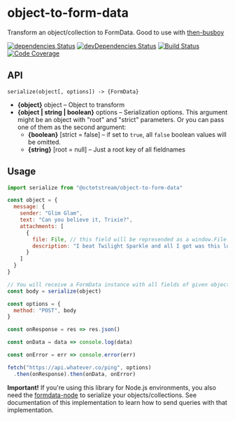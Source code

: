 # object-to-form-data

Transform an object/collection to FormData.
Good to use with [then-busboy](https://github.com/octet-stream/then-busboy)

[![dependencies Status](https://david-dm.org/octet-stream/object-to-form-data/status.svg)](https://david-dm.org/octet-stream/object-to-form-data)
[![devDependencies Status](https://david-dm.org/octet-stream/object-to-form-data/dev-status.svg)](https://david-dm.org/octet-stream/object-to-form-data?type=dev)
[![Build Status](https://travis-ci.org/octet-stream/object-to-form-data.svg?branch=master)](https://travis-ci.org/octet-stream/object-to-form-data)
[![Code Coverage](https://codecov.io/github/octet-stream/object-to-form-data/coverage.svg?branch=master)](https://codecov.io/github/octet-stream/object-to-form-data?branch=master)

## API

`serialize(object[, options]) -> {FormData}`

  * **{object}** object – Object to transform
  * **{object | string | boolean}** options – Serialization options.
    This argument might be an object with "root" and "strict" parameters.
    Or you can pass one of them as the second argument:
      + **{boolean}** [strict = false] – if set to `true`, all `false` boolean
        values will be omitted.
      + **{string}** [root = null] – Just a root key of all fieldnames

## Usage

```js
import serialize from "@octetstream/object-to-form-data"

const object = {
  message: {
    sender: "Glim Glam",
    text: "Can you believe it, Trixie?",
    attachments: [
      {
        file: File, // this field will be represended as a window.File instance
        description: "I beat Twilight Sparkle and all I got was this lousy t-shirt."
      }
    ]
  }
}

// You will receive a FormData instance with all fields of given object
const body = serialize(object)

const options = {
  method: "POST", body
}

const onResponse = res => res.json()

const onData = data => console.log(data)

const onError = err => console.error(err)

fetch("https://api.whatever.co/ping", options)
  .then(onResponse).then(onData, onError)
```

**Important!** If you're using this library for Node.js environments,
you also need the [formdata-node](https://github.com/octet-stream/form-data)
to serialize your objects/collections.
See documentation of this implementation to learn how to send queries
with that implementation.
